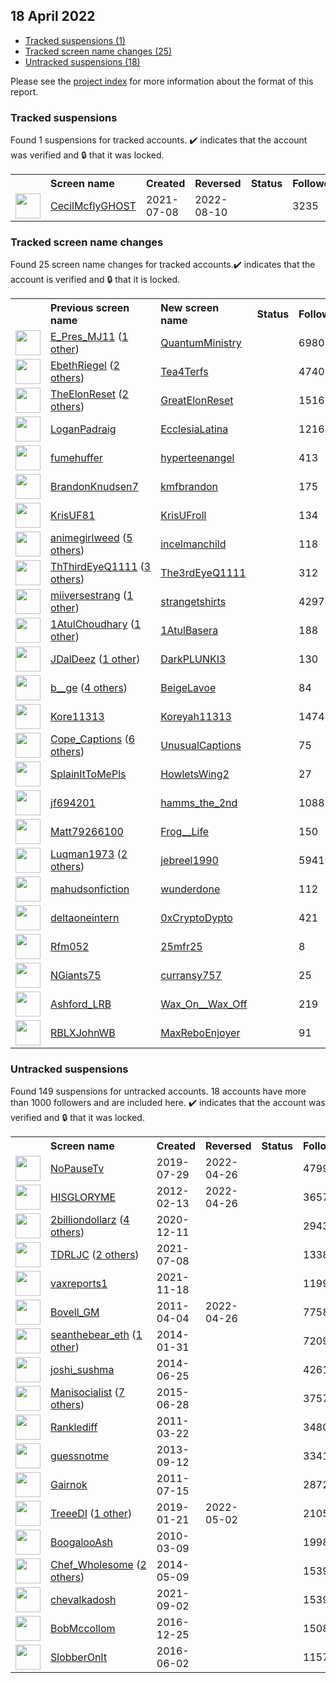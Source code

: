 ## 18 April 2022

* [Tracked suspensions (1)](#tracked-suspensions)
* [Tracked screen name changes (25)](#tracked-screen-name-changes)
* [Untracked suspensions (18)](#untracked-suspensions)

Please see the [project index](https://github.com/travisbrown/twitter-watch) for more information about the format of this report.

### Tracked suspensions

Found 1 suspensions for tracked accounts.
  ✔️ indicates that the account was verified and 🔒 that it was locked.

<table>
    <tr>
        <th></th>
        <th align="left">Screen name</th>
        <th align="left">Created</th>
        <th align="left">Reversed</th>
        <th align="left">Status</th>
        <th align="left">Followers</th>
        <th align="left">Ranking</th></tr>
    </tr>
        <tr>
            <td><a href="https://twitter.com/intent/user?user_id=1413275226863980546">
                <img src="https://pbs.twimg.com/profile_images/1563538929814421504/cuZ4PqOe_normal.jpg" width="40px" height="40px" align="center"/></a>
            </td>
            <td>
                <a href="https://twitter.com/CecilMcflyGHOST">CecilMcflyGHOST</a></td>
            <td>2021-07-08</td>
            <td>2022-08-10</td>
            <td align="center"></td>
            <td>3235</td>
            <td>1286</td>
        </tr></table>

### Tracked screen name changes

Found 25 screen name changes for tracked accounts.✔️ indicates that the account is verified and 🔒 that it is locked.

<table>
    <tr>
        <th></th>
        <th align="left">Previous screen name</th>
        <th align="left">New screen name</th>
        <th align="left">Status</th>
        <th align="left">Followers</th>
        <th align="left">Ranking</th></tr>
    </tr>
        <tr>
            <td><a href="https://twitter.com/intent/user?user_id=1447170996834734085">
                <img src="https://pbs.twimg.com/profile_images/1514469657146630146/ZMx424Ks_normal.jpg" width="40px" height="40px" align="center"/></a>
            </td>
            <td>
                <a href="https://twitter.com/E_Pres_MJ11">E_Pres_MJ11</a>&nbsp;(<a href="https://api.memory.lol/v1/tw/id/1447170996834734085">1 other</a>)&nbsp;</td>
            <td>
                <a href="https://twitter.com/QuantumMinistry">QuantumMinistry</a>
            </td>
            <td align="center"></td>
            <td>6980</td>
            <td>711</td>
        </tr>
        <tr>
            <td><a href="https://twitter.com/intent/user?user_id=906266618698665985">
                <img src="https://pbs.twimg.com/profile_images/1519406746384707591/XfZP-7AN_normal.jpg" width="40px" height="40px" align="center"/></a>
            </td>
            <td>
                <a href="https://twitter.com/EbethRiegel">EbethRiegel</a>&nbsp;(<a href="https://api.memory.lol/v1/tw/id/906266618698665985">2 others</a>)&nbsp;</td>
            <td>
                <a href="https://twitter.com/Tea4Terfs">Tea4Terfs</a>
            </td>
            <td align="center"></td>
            <td>4740</td>
            <td>766</td>
        </tr>
        <tr>
            <td><a href="https://twitter.com/intent/user?user_id=1506067783565643784">
                <img src="https://pbs.twimg.com/profile_images/1513517236727730180/L-T6gtPa_normal.jpg" width="40px" height="40px" align="center"/></a>
            </td>
            <td>
                <a href="https://twitter.com/TheElonReset">TheElonReset</a>&nbsp;(<a href="https://api.memory.lol/v1/tw/id/1506067783565643784">2 others</a>)&nbsp;</td>
            <td>
                <a href="https://twitter.com/GreatElonReset">GreatElonReset</a>
            </td>
            <td align="center"></td>
            <td>1516</td>
            <td>1620</td>
        </tr>
        <tr>
            <td><a href="https://twitter.com/intent/user?user_id=3318902369">
                <img src="https://pbs.twimg.com/profile_images/1559379194223771650/DrwgKAfY_normal.jpg" width="40px" height="40px" align="center"/></a>
            </td>
            <td>
                <a href="https://twitter.com/LoganPadraig">LoganPadraig</a></td>
            <td>
                <a href="https://twitter.com/EcclesiaLatina">EcclesiaLatina</a>
            </td>
            <td align="center"></td>
            <td>12163</td>
            <td>3665</td>
        </tr>
        <tr>
            <td><a href="https://twitter.com/intent/user?user_id=1505749614095478784">
                <img src="https://pbs.twimg.com/profile_images/1570563400421220359/NtQfy0k9_normal.jpg" width="40px" height="40px" align="center"/></a>
            </td>
            <td>
                <a href="https://twitter.com/fumehuffer">fumehuffer</a></td>
            <td>
                <a href="https://twitter.com/hyperteenangel">hyperteenangel</a>
            </td>
            <td align="center"></td>
            <td>413</td>
            <td>3776</td>
        </tr>
        <tr>
            <td><a href="https://twitter.com/intent/user?user_id=1389997348714029056">
                <img src="https://pbs.twimg.com/profile_images/1515884333935984642/v3FrgdEf_normal.jpg" width="40px" height="40px" align="center"/></a>
            </td>
            <td>
                <a href="https://twitter.com/BrandonKnudsen7">BrandonKnudsen7</a></td>
            <td>
                <a href="https://twitter.com/kmfbrandon">kmfbrandon</a>
            </td>
            <td align="center"></td>
            <td>175</td>
            <td>5249</td>
        </tr>
        <tr>
            <td><a href="https://twitter.com/intent/user?user_id=1089001514922848257">
                <img src="https://pbs.twimg.com/profile_images/1515567888559710210/u0_ghX9q_normal.jpg" width="40px" height="40px" align="center"/></a>
            </td>
            <td>
                <a href="https://twitter.com/KrisUF81">KrisUF81</a></td>
            <td>
                <a href="https://twitter.com/KrisUFroll">KrisUFroll</a>
            </td>
            <td align="center"></td>
            <td>134</td>
            <td>5292</td>
        </tr>
        <tr>
            <td><a href="https://twitter.com/intent/user?user_id=1495563519835709447">
                <img src="https://pbs.twimg.com/profile_images/1507815829370458117/2LVZDErm_normal.jpg" width="40px" height="40px" align="center"/></a>
            </td>
            <td>
                <a href="https://twitter.com/animegirlweed">animegirlweed</a>&nbsp;(<a href="https://api.memory.lol/v1/tw/id/1495563519835709447">5 others</a>)&nbsp;</td>
            <td>
                <a href="https://twitter.com/incelmanchild">incelmanchild</a>
            </td>
            <td align="center"></td>
            <td>118</td>
            <td>12624</td>
        </tr>
        <tr>
            <td><a href="https://twitter.com/intent/user?user_id=1454739363812679695">
                <img src="https://pbs.twimg.com/profile_images/1454739514853781511/NhlNWLbM_normal.jpg" width="40px" height="40px" align="center"/></a>
            </td>
            <td>
                <a href="https://twitter.com/ThThirdEyeQ1111">ThThirdEyeQ1111</a>&nbsp;(<a href="https://api.memory.lol/v1/tw/id/1454739363812679695">3 others</a>)&nbsp;</td>
            <td>
                <a href="https://twitter.com/The3rdEyeQ1111">The3rdEyeQ1111</a>
            </td>
            <td align="center"></td>
            <td>312</td>
            <td>19941</td>
        </tr>
        <tr>
            <td><a href="https://twitter.com/intent/user?user_id=1490686645577957377">
                <img src="https://pbs.twimg.com/profile_images/1513829412982173697/Tx2JjYVe_normal.jpg" width="40px" height="40px" align="center"/></a>
            </td>
            <td>
                <a href="https://twitter.com/miiversestrang">miiversestrang</a>&nbsp;(<a href="https://api.memory.lol/v1/tw/id/1490686645577957377">1 other</a>)&nbsp;</td>
            <td>
                <a href="https://twitter.com/strangetshirts">strangetshirts</a>
            </td>
            <td align="center"></td>
            <td>42972</td>
            <td>34469</td>
        </tr>
        <tr>
            <td><a href="https://twitter.com/intent/user?user_id=711832326972448768">
                <img src="https://pbs.twimg.com/profile_images/1555589953907699714/kAoatn8H_normal.jpg" width="40px" height="40px" align="center"/></a>
            </td>
            <td>
                <a href="https://twitter.com/1AtulChoudhary">1AtulChoudhary</a>&nbsp;(<a href="https://api.memory.lol/v1/tw/id/711832326972448768">1 other</a>)&nbsp;</td>
            <td>
                <a href="https://twitter.com/1AtulBasera">1AtulBasera</a>
            </td>
            <td align="center"></td>
            <td>188</td>
            <td>46129</td>
        </tr>
        <tr>
            <td><a href="https://twitter.com/intent/user?user_id=908169807752822789">
                <img src="https://pbs.twimg.com/profile_images/1515691659924811781/0TarWOBa_normal.jpg" width="40px" height="40px" align="center"/></a>
            </td>
            <td>
                <a href="https://twitter.com/JDalDeez">JDalDeez</a>&nbsp;(<a href="https://api.memory.lol/v1/tw/id/908169807752822789">1 other</a>)&nbsp;</td>
            <td>
                <a href="https://twitter.com/DarkPLUNKI3">DarkPLUNKI3</a>
            </td>
            <td align="center"></td>
            <td>130</td>
            <td>46743</td>
        </tr>
        <tr>
            <td><a href="https://twitter.com/intent/user?user_id=240115816">
                <img src="https://pbs.twimg.com/profile_images/1516909721747439616/6aP68Re-_normal.jpg" width="40px" height="40px" align="center"/></a>
            </td>
            <td>
                <a href="https://twitter.com/b__ge">b__ge</a>&nbsp;(<a href="https://api.memory.lol/v1/tw/id/240115816">4 others</a>)&nbsp;</td>
            <td>
                <a href="https://twitter.com/BeigeLavoe">BeigeLavoe</a>
            </td>
            <td align="center"></td>
            <td>84</td>
            <td>48099</td>
        </tr>
        <tr>
            <td><a href="https://twitter.com/intent/user?user_id=1512294485379670020">
                <img src="https://pbs.twimg.com/profile_images/1528208859084607490/eW0bg8pb_normal.jpg" width="40px" height="40px" align="center"/></a>
            </td>
            <td>
                <a href="https://twitter.com/Kore11313">Kore11313</a></td>
            <td>
                <a href="https://twitter.com/Koreyah11313">Koreyah11313</a>
            </td>
            <td align="center"></td>
            <td>1474</td>
            <td>55482</td>
        </tr>
        <tr>
            <td><a href="https://twitter.com/intent/user?user_id=1486344938891710469">
                <img src="https://pbs.twimg.com/profile_images/1514286777154035712/zkeItBVv_normal.jpg" width="40px" height="40px" align="center"/></a>
            </td>
            <td>
                <a href="https://twitter.com/Cope_Captions">Cope_Captions</a>&nbsp;(<a href="https://api.memory.lol/v1/tw/id/1486344938891710469">6 others</a>)&nbsp;</td>
            <td>
                <a href="https://twitter.com/UnusualCaptions">UnusualCaptions</a>
            </td>
            <td align="center"></td>
            <td>75</td>
            <td>56050</td>
        </tr>
        <tr>
            <td><a href="https://twitter.com/intent/user?user_id=1511032764845510658">
                <img src="https://pbs.twimg.com/profile_images/1539707339346952193/gYFzkRty_normal.jpg" width="40px" height="40px" align="center"/></a>
            </td>
            <td>
                <a href="https://twitter.com/SplainItToMePls">SplainItToMePls</a></td>
            <td>
                <a href="https://twitter.com/HowletsWing2">HowletsWing2</a>
            </td>
            <td align="center"></td>
            <td>27</td>
            <td>64430</td>
        </tr>
        <tr>
            <td><a href="https://twitter.com/intent/user?user_id=1068518205063344129">
                <img src="https://pbs.twimg.com/profile_images/1517296409757818880/Jwtr9ehM_normal.jpg" width="40px" height="40px" align="center"/></a>
            </td>
            <td>
                <a href="https://twitter.com/jf694201">jf694201</a></td>
            <td>
                <a href="https://twitter.com/hamms_the_2nd">hamms_the_2nd</a>
            </td>
            <td align="center"></td>
            <td>1088</td>
            <td>67279</td>
        </tr>
        <tr>
            <td><a href="https://twitter.com/intent/user?user_id=1468412265095659527">
                <img src="https://pbs.twimg.com/profile_images/1534317692764983296/MBMl4s0N_normal.jpg" width="40px" height="40px" align="center"/></a>
            </td>
            <td>
                <a href="https://twitter.com/Matt79266100">Matt79266100</a></td>
            <td>
                <a href="https://twitter.com/Frog__Life">Frog__Life</a>
            </td>
            <td align="center"></td>
            <td>150</td>
            <td>73556</td>
        </tr>
        <tr>
            <td><a href="https://twitter.com/intent/user?user_id=1011062498">
                <img src="https://pbs.twimg.com/profile_images/1561310424200630273/l-hPCTAo_normal.jpg" width="40px" height="40px" align="center"/></a>
            </td>
            <td>
                <a href="https://twitter.com/Luqman1973">Luqman1973</a>&nbsp;(<a href="https://api.memory.lol/v1/tw/id/1011062498">2 others</a>)&nbsp;</td>
            <td>
                <a href="https://twitter.com/jebreel1990">jebreel1990</a>
            </td>
            <td align="center"></td>
            <td>59419</td>
            <td>73663</td>
        </tr>
        <tr>
            <td><a href="https://twitter.com/intent/user?user_id=1652458466">
                <img src="https://pbs.twimg.com/profile_images/1514493080728080386/A30Rr4M6_normal.jpg" width="40px" height="40px" align="center"/></a>
            </td>
            <td>
                <a href="https://twitter.com/mahudsonfiction">mahudsonfiction</a></td>
            <td>
                <a href="https://twitter.com/wunderdone">wunderdone</a>
            </td>
            <td align="center"></td>
            <td>112</td>
            <td>76162</td>
        </tr>
        <tr>
            <td><a href="https://twitter.com/intent/user?user_id=1443803936498929667">
                <img src="https://pbs.twimg.com/profile_images/1513626723774251008/aCvpVzDH_normal.jpg" width="40px" height="40px" align="center"/></a>
            </td>
            <td>
                <a href="https://twitter.com/deltaoneintern">deltaoneintern</a></td>
            <td>
                <a href="https://twitter.com/0xCryptoDypto">0xCryptoDypto</a>
            </td>
            <td align="center"></td>
            <td>421</td>
            <td>85973</td>
        </tr>
        <tr>
            <td><a href="https://twitter.com/intent/user?user_id=1504651163328819204">
                <img src="https://pbs.twimg.com/profile_images/1560458571996958722/62Mv3POz_normal.jpg" width="40px" height="40px" align="center"/></a>
            </td>
            <td>
                <a href="https://twitter.com/Rfm052">Rfm052</a></td>
            <td>
                <a href="https://twitter.com/25mfr25">25mfr25</a>
            </td>
            <td align="center"></td>
            <td>8</td>
            <td>86898</td>
        </tr>
        <tr>
            <td><a href="https://twitter.com/intent/user?user_id=1078349210846679040">
                <img src="https://abs.twimg.com/sticky/default_profile_images/default_profile_normal.png" width="40px" height="40px" align="center"/></a>
            </td>
            <td>
                <a href="https://twitter.com/NGiants75">NGiants75</a></td>
            <td>
                <a href="https://twitter.com/curransy757">curransy757</a>
            </td>
            <td align="center"></td>
            <td>25</td>
            <td>88123</td>
        </tr>
        <tr>
            <td><a href="https://twitter.com/intent/user?user_id=1387488199673528323">
                <img src="https://pbs.twimg.com/profile_images/1387489081064579080/OCP6XLsK_normal.jpg" width="40px" height="40px" align="center"/></a>
            </td>
            <td>
                <a href="https://twitter.com/Ashford_LRB">Ashford_LRB</a></td>
            <td>
                <a href="https://twitter.com/Wax_On__Wax_Off">Wax_On__Wax_Off</a>
            </td>
            <td align="center"></td>
            <td>219</td>
            <td>88450</td>
        </tr>
        <tr>
            <td><a href="https://twitter.com/intent/user?user_id=177596433">
                <img src="https://pbs.twimg.com/profile_images/1453235731804086284/zJVYFMPK_normal.jpg" width="40px" height="40px" align="center"/></a>
            </td>
            <td>
                <a href="https://twitter.com/RBLXJohnWB">RBLXJohnWB</a></td>
            <td>
                <a href="https://twitter.com/MaxReboEnjoyer">MaxReboEnjoyer</a>
            </td>
            <td align="center"></td>
            <td>91</td>
            <td>93127</td>
        </tr></table>


### Untracked suspensions

Found 149 suspensions for untracked accounts.
18 accounts have more than 1000 followers and are included here.
  ✔️ indicates that the account was verified and 🔒 that it was locked.

<table>
    <tr>
        <th></th>
        <th align="left">Screen name</th>
        <th align="left">Created</th>
        <th align="left">Reversed</th>
        <th align="left">Status</th>
        <th align="left">Followers</th>
    </tr>
        <tr>
            <td><a href="https://twitter.com/intent/user?user_id=1155854603931541504">
                <img src="https://pbs.twimg.com/profile_images/1328802919496503302/IZW3ZoTr_normal.jpg" width="40px" height="40px" align="center"/></a>
            </td>
            <td>
                <a href="https://twitter.com/NoPauseTv">NoPauseTv</a></td>
            <td>2019-07-29</td>
            <td>2022-04-26</td>
            <td align="center"></td>
            <td>47991</td>
        </tr>
        <tr>
            <td><a href="https://twitter.com/intent/user?user_id=491577854">
                <img src="https://pbs.twimg.com/profile_images/1254050112461996034/iNkuIzZ9_normal.jpg" width="40px" height="40px" align="center"/></a>
            </td>
            <td>
                <a href="https://twitter.com/HISGLORYME">HISGLORYME</a></td>
            <td>2012-02-13</td>
            <td>2022-04-26</td>
            <td align="center"></td>
            <td>36572</td>
        </tr>
        <tr>
            <td><a href="https://twitter.com/intent/user?user_id=1337333132073324544">
                <img src="https://pbs.twimg.com/profile_images/1579394847475113984/uHs85WPA_normal.jpg" width="40px" height="40px" align="center"/></a>
            </td>
            <td>
                <a href="https://twitter.com/2billiondollarz">2billiondollarz</a>&nbsp;(<a href="https://api.memory.lol/v1/tw/id/1337333132073324544">4 others</a>)&nbsp;</td>
            <td>2020-12-11</td>
            <td></td>
            <td align="center"></td>
            <td>29437</td>
        </tr>
        <tr>
            <td><a href="https://twitter.com/intent/user?user_id=1413193802387496964">
                <img src="https://pbs.twimg.com/profile_images/1476579331740688387/wLKmrdWu_normal.jpg" width="40px" height="40px" align="center"/></a>
            </td>
            <td>
                <a href="https://twitter.com/TDRLJC">TDRLJC</a>&nbsp;(<a href="https://api.memory.lol/v1/tw/id/1413193802387496964">2 others</a>)&nbsp;</td>
            <td>2021-07-08</td>
            <td></td>
            <td align="center"></td>
            <td>13385</td>
        </tr>
        <tr>
            <td><a href="https://twitter.com/intent/user?user_id=1461413719972450304">
                <img src="https://pbs.twimg.com/profile_images/1461628236270641153/z2dIJz3S_normal.jpg" width="40px" height="40px" align="center"/></a>
            </td>
            <td>
                <a href="https://twitter.com/vaxreports1">vaxreports1</a></td>
            <td>2021-11-18</td>
            <td></td>
            <td align="center"></td>
            <td>11990</td>
        </tr>
        <tr>
            <td><a href="https://twitter.com/intent/user?user_id=276857337">
                <img src="https://pbs.twimg.com/profile_images/1237029086158934016/b3JB0301_normal.jpg" width="40px" height="40px" align="center"/></a>
            </td>
            <td>
                <a href="https://twitter.com/Bovell_GM">Bovell_GM</a></td>
            <td>2011-04-04</td>
            <td>2022-04-26</td>
            <td align="center"></td>
            <td>7758</td>
        </tr>
        <tr>
            <td><a href="https://twitter.com/intent/user?user_id=2321308572">
                <img src="https://pbs.twimg.com/profile_images/1513313108365922304/uBrriQJZ_normal.jpg" width="40px" height="40px" align="center"/></a>
            </td>
            <td>
                <a href="https://twitter.com/seanthebear_eth">seanthebear_eth</a>&nbsp;(<a href="https://api.memory.lol/v1/tw/id/2321308572">1 other</a>)&nbsp;</td>
            <td>2014-01-31</td>
            <td></td>
            <td align="center"></td>
            <td>7209</td>
        </tr>
        <tr>
            <td><a href="https://twitter.com/intent/user?user_id=2587252734">
                <img src="https://pbs.twimg.com/profile_images/689027912167641088/3lH-6LPS_normal.jpg" width="40px" height="40px" align="center"/></a>
            </td>
            <td>
                <a href="https://twitter.com/joshi_sushma">joshi_sushma</a></td>
            <td>2014-06-25</td>
            <td></td>
            <td align="center"></td>
            <td>4261</td>
        </tr>
        <tr>
            <td><a href="https://twitter.com/intent/user?user_id=3259247989">
                <img src="https://pbs.twimg.com/profile_images/1509584380166955041/EqQIiKj3_normal.jpg" width="40px" height="40px" align="center"/></a>
            </td>
            <td>
                <a href="https://twitter.com/Manisocialist">Manisocialist</a>&nbsp;(<a href="https://api.memory.lol/v1/tw/id/3259247989">7 others</a>)&nbsp;</td>
            <td>2015-06-28</td>
            <td></td>
            <td align="center"></td>
            <td>3757</td>
        </tr>
        <tr>
            <td><a href="https://twitter.com/intent/user?user_id=270610643">
                <img src="https://pbs.twimg.com/profile_images/378800000342244879/ee8b9f3f18bc24b52d5a6c5bc07d30de_normal.jpeg" width="40px" height="40px" align="center"/></a>
            </td>
            <td>
                <a href="https://twitter.com/Ranklediff">Ranklediff</a></td>
            <td>2011-03-22</td>
            <td></td>
            <td align="center"></td>
            <td>3480</td>
        </tr>
        <tr>
            <td><a href="https://twitter.com/intent/user?user_id=1858420279">
                <img src="https://pbs.twimg.com/profile_images/1496196887376023565/7C1iQq0l_normal.jpg" width="40px" height="40px" align="center"/></a>
            </td>
            <td>
                <a href="https://twitter.com/guessnotme">guessnotme</a></td>
            <td>2013-09-12</td>
            <td></td>
            <td align="center"></td>
            <td>3341</td>
        </tr>
        <tr>
            <td><a href="https://twitter.com/intent/user?user_id=335723010">
                <img src="https://pbs.twimg.com/profile_images/1263006412860534784/-HAaHgAO_normal.jpg" width="40px" height="40px" align="center"/></a>
            </td>
            <td>
                <a href="https://twitter.com/Gairnok">Gairnok</a></td>
            <td>2011-07-15</td>
            <td></td>
            <td align="center"></td>
            <td>2872</td>
        </tr>
        <tr>
            <td><a href="https://twitter.com/intent/user?user_id=1087418362420973568">
                <img src="https://pbs.twimg.com/profile_images/1523408779571834888/uBZN1wcV_normal.jpg" width="40px" height="40px" align="center"/></a>
            </td>
            <td>
                <a href="https://twitter.com/TreeeDI">TreeeDI</a>&nbsp;(<a href="https://api.memory.lol/v1/tw/id/1087418362420973568">1 other</a>)&nbsp;</td>
            <td>2019-01-21</td>
            <td>2022-05-02</td>
            <td align="center"></td>
            <td>2105</td>
        </tr>
        <tr>
            <td><a href="https://twitter.com/intent/user?user_id=121438021">
                <img src="https://pbs.twimg.com/profile_images/742537799/Ash_2_normal.jpg" width="40px" height="40px" align="center"/></a>
            </td>
            <td>
                <a href="https://twitter.com/BoogalooAsh">BoogalooAsh</a></td>
            <td>2010-03-09</td>
            <td></td>
            <td align="center"></td>
            <td>1998</td>
        </tr>
        <tr>
            <td><a href="https://twitter.com/intent/user?user_id=2484888469">
                <img src="https://pbs.twimg.com/profile_images/1484131091309072393/5PXyXyP0_normal.jpg" width="40px" height="40px" align="center"/></a>
            </td>
            <td>
                <a href="https://twitter.com/Chef_Wholesome">Chef_Wholesome</a>&nbsp;(<a href="https://api.memory.lol/v1/tw/id/2484888469">2 others</a>)&nbsp;</td>
            <td>2014-05-09</td>
            <td></td>
            <td align="center"></td>
            <td>1539</td>
        </tr>
        <tr>
            <td><a href="https://twitter.com/intent/user?user_id=1433530215129509894">
                <img src="https://pbs.twimg.com/profile_images/1474153770401636357/FK2FtisS_normal.jpg" width="40px" height="40px" align="center"/></a>
            </td>
            <td>
                <a href="https://twitter.com/chevalkadosh">chevalkadosh</a></td>
            <td>2021-09-02</td>
            <td></td>
            <td align="center"></td>
            <td>1539</td>
        </tr>
        <tr>
            <td><a href="https://twitter.com/intent/user?user_id=813140887060389888">
                <img src="https://pbs.twimg.com/profile_images/1427754257965457411/jAkxB3eo_normal.jpg" width="40px" height="40px" align="center"/></a>
            </td>
            <td>
                <a href="https://twitter.com/BobMccollom">BobMccollom</a></td>
            <td>2016-12-25</td>
            <td></td>
            <td align="center"></td>
            <td>1508</td>
        </tr>
        <tr>
            <td><a href="https://twitter.com/intent/user?user_id=738493856556027905">
                <img src="https://pbs.twimg.com/profile_images/1360911278378688517/Bx0wSG4M_normal.jpg" width="40px" height="40px" align="center"/></a>
            </td>
            <td>
                <a href="https://twitter.com/SlobberOnIt">SlobberOnIt</a></td>
            <td>2016-06-02</td>
            <td></td>
            <td align="center"></td>
            <td>1157</td>
        </tr></table>
